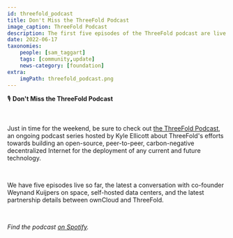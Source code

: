 ```yaml
---
id: threefold_podcast
title: Don't Miss the ThreeFold Podcast
image_caption: ThreeFold Podcast
description: The first five episodes of the ThreeFold podcast are live!
date: 2022-06-17
taxonomies:
    people: [sam_taggart]
    tags: [community,update]
    news-category: [foundation]
extra:
    imgPath: threefold_podcast.png
---
```


🎙 **Don't Miss the ThreeFold Podcast**

<br/>

Just in time for the weekend, be sure to check out [the ThreeFold Podcast](https://anchor.fm/threefoldpodcast), an ongoing podcast series hosted by Kyle Ellicott about ThreeFold's efforts towards building an open-source, peer-to-peer, carbon-negative decentralized Internet for the deployment of any current and future technology.

<br/>

We have five episodes live so far, the latest a conversation with co-founder Weynand Kuijpers on space, self-hosted data centers, and the latest partnership details between ownCloud and ThreeFold.

<br/>

*Find the podcast [on Spotify](https://open.spotify.com/show/5RPjpvCYECrkq4sAM6hOfq).*